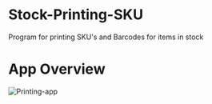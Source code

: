 # Stock-Printing-SKU
Program for printing SKU's and Barcodes for items in stock

# App Overview


![Printing-app](https://github.com/user-attachments/assets/60b698ba-71f0-4b96-b025-03c0adb2e42a)
